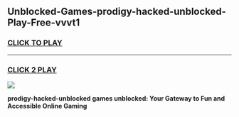 
## Unblocked-Games-prodigy-hacked-unblocked-Play-Free-vvvt1
<h3>
<a href="https://premium76.site?title=prodigy-hacked-unblocked&ref=18A1">CLICK TO PLAY</a></h3>
<hr>

<h3>
<a href="https://premium76.site?title=prodigy-hacked-unblocked&ref=18A1">CLICK 2 PLAY</a>
  
</h3>

<a href="https://premium76.site?title=prodigy-hacked-unblocked&ref=18A1"><img src="https://clearcache.store/games.png"></a>


**prodigy-hacked-unblocked games unblocked: Your Gateway to Fun and Accessible Online Gaming**
